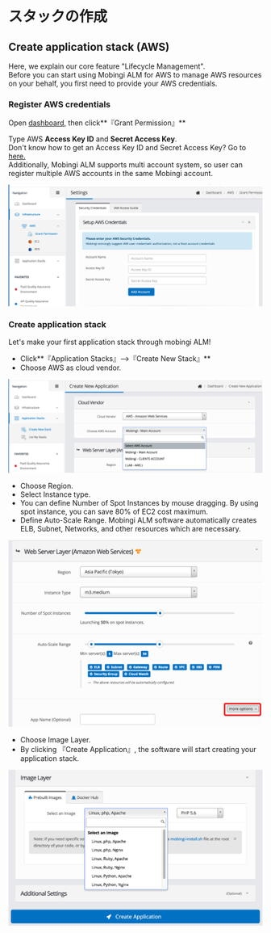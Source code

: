 # スタックの作成

## Create application stack \(AWS\)

Here, we explain our core feature "Lifecycle Management".   
Before you can start using Mobingi ALM for AWS to manage AWS resources on your behalf, you first need to provide your AWS credentials.

### Register AWS credentials

Open [dashboard,](https://console.mobingi.com/) then click**『Grant Permission』**

Type AWS **Access Key ID** and **Secret Access Key**.  
Don't know how to get an Access Key ID and Secret Access Key? Go to [here.](https://docs.mobingi.com/your-first-application/aws)  
Additionally, Mobingi ALM supports multi account system, so user can register multiple AWS accounts in the same Mobingi account.

![](../../.gitbook/assets/authoaws.png)

### Create application stack

Let's make your first application stack through mobingi ALM!

* Click**『Application Stacks』--&gt;『Create New Stack』**
* Choose AWS as cloud vendor.

![](../../.gitbook/assets/create_aws1.png)

* Choose Region.
* Select Instance type.
* You can define Number of Spot Instances by mouse dragging. By using spot instance, you can save 80% of EC2 cost maximum.
* Define Auto-Scale Range. Mobingi ALM software automatically creates ELB, Subnet, Networks, and other resources which are necessary.

![](../../.gitbook/assets/create_aws2.png)

* Choose Image Layer.
* By clicking 『Create Application』, the software will start creating your application stack.

![](../../.gitbook/assets/aws3.png)

